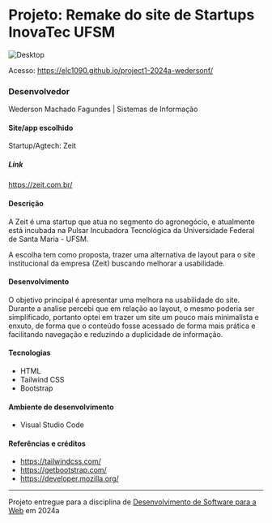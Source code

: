 # Projeto: Remake do site de Startups InovaTec UFSM
![Desktop](./assets/edf50cc0-c3f5-40be-89bd-f71da7be96b0.gif "Screenshot do projeto")

Acesso: https://elc1090.github.io/project1-2024a-wedersonf/

### Desenvolvedor
Wederson Machado Fagundes | Sistemas de Informação

#### Site/app escolhido
Startup/Agtech: Zeit

##### Link
https://zeit.com.br/

#### Descrição
A Zeit é uma startup que atua no segmento do agronegócio, e atualmente está incubada na Pulsar Incubadora Tecnológica da Universidade Federal de Santa Maria - UFSM.

A escolha tem como proposta, trazer uma alternativa de layout para o site institucional da empresa (Zeit) buscando melhorar a usabilidade.

#### Desenvolvimento
O objetivo principal é apresentar uma melhora na usabilidade do site. Durante a analise percebi que em relação ao layout, o mesmo poderia ser simplificado, portanto optei em trazer um site um pouco mais minimalista e enxuto, de forma que o conteúdo fosse acessado de forma mais prática e facilitando navegação e reduzindo a duplicidade de informação.

#### Tecnologias
- HTML
- Tailwind CSS
- Bootstrap

#### Ambiente de desenvolvimento
- Visual Studio Code

#### Referências e créditos
- https://tailwindcss.com/
- https://getbootstrap.com/
- https://developer.mozilla.org/

---
Projeto entregue para a disciplina de [Desenvolvimento de Software para a Web](http://github.com/andreainfufsm/elc1090-2024a) em 2024a
